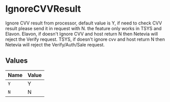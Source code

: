 # IgnoreCVVResult

Ignore CVV result from processor, default value is Y, if need to check CVV result please send it in request with N. the feature only works in TSYS and Elavon. Elavon, if doesn't Ignore CVV and host return N then Netevia will reject the Verify request. TSYS, if doesn't ignore cvv and host return N then Netevia will reject the Verify/Auth/Sale request.


## Values

| Name  | Value |
| ----- | ----- |
| `Y`   | Y     |
| `N`   | N     |